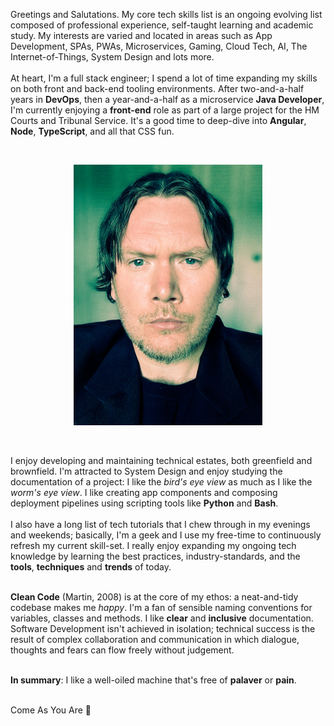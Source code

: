 
Greetings and Salutations. My core tech skills list is an ongoing evolving list 
composed of professional experience, self-taught learning and academic study. My interests are varied and located in 
areas such as App Development, SPAs, PWAs, Microservices, Gaming, Cloud Tech, AI, The Internet-of-Things, System Design 
and lots more.
<br />
<br />
At heart, I'm a full stack engineer; I spend a lot of time expanding my skills on both front and back-end tooling 
environments. After two-and-a-half years in **DevOps**, then a year-and-a-half as a microservice **Java Developer**, 
I'm currently enjoying a **front-end** role as part of a large project for the HM Courts and Tribunal Service. It's a 
good time to deep-dive into **Angular**, **Node**, **TypeScript**, and all that CSS fun.

<br />

<p align="center" width="100%">
    <img width="60%" 
src="../../src/static/img/photos/lyle-christine-cv.jpg">
</p>

<br />

I enjoy developing and maintaining technical estates, both greenfield and brownfield. I'm attracted to System Design and 
enjoy studying the documentation of a project: I like the *bird's eye view* as much as I like the *worm's eye view*. 
I like creating app components and composing deployment pipelines using scripting tools like **Python** and **Bash**. 
<br><br>
I also have a long list of tech tutorials that I chew through in my evenings and weekends; basically, I'm a geek
and I use my free-time to continuously refresh my current skill-set. I really enjoy expanding my ongoing tech knowledge 
by learning the best practices, industry-standards, and the **tools**, **techniques** and **trends** of today.
<br /><br />

**Clean Code** (Martin, 2008) is at the core of my ethos: a neat-and-tidy codebase makes me *happy*. I'm a fan of 
sensible naming conventions for variables, classes and methods. I like **clear** and **inclusive** documentation.
Software Development isn't achieved in isolation; technical success is the result of complex collaboration and 
communication in which dialogue, thoughts and fears can flow freely without judgement.
<br /><br />

**In summary**: I like a well-oiled machine that's free of **palaver** or **pain**.
<br /><br />

Come As You Are 🎸

